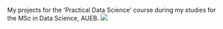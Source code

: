 My projects for the 'Practical Data Science' course during my studies for the MSc in Data Science, AUEB.
![](https://miro.medium.com/v2/resize:fit:925/1*E1haIGB9K4K89PsFZgm-pw.jpeg)
